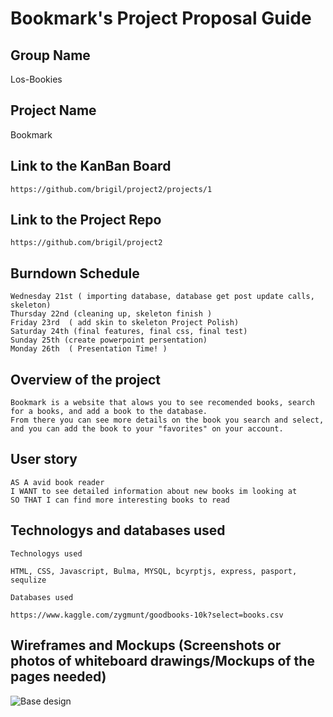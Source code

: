 #  Bookmark's Project Proposal Guide

## Group Name

  Los-Bookies
## Project Name  
  Bookmark
  
## Link to the KanBan Board
```https://github.com/brigil/project2/projects/1```

## Link to the Project Repo
```https://github.com/brigil/project2```

## Burndown Schedule 
``` Tuesday 20th ( Plan, Design, Research )
Wednesday 21st ( importing database, database get post update calls, skeleton)
Thursday 22nd (cleaning up, skeleton finish )
Friday 23rd  ( add skin to skeleton Project Polish)
Saturday 24th (final features, final css, final test)
Sunday 25th (create powerpoint persentation)
Monday 26th  ( Presentation Time! ) 
```

## Overview of the project

``` 
Bookmark is a website that alows you to see recomended books, search for a books, and add a book to the database.
From there you can see more details on the book you search and select, and you can add the book to your "favorites" on your account.
```

## User story
```
AS A avid book reader
I WANT to see detailed information about new books im looking at
SO THAT I can find more interesting books to read
```
## Technologys and databases used

``` Technologys used ```
```
HTML, CSS, Javascript, Bulma, MYSQL, bcyrptjs, express, pasport, sequlize
```

``` Databases used ```

```
https://www.kaggle.com/zygmunt/goodbooks-10k?select=books.csv 
```

## Wireframes and Mockups (Screenshots or photos of whiteboard drawings/Mockups of the pages needed)

![Base design](https://user-images.githubusercontent.com/70404735/97122712-58aa6b80-16fe-11eb-9665-d375227c67ee.png)

